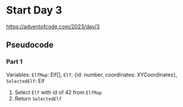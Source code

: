 # Start Day 3

https://adventofcode.com/2023/day/3

## Pseudocode

### Part 1

Variables: `ElfMap`: Elf[], `Elf`: {id: number, coordinates: XYCoordinates}, `SelectedElf`: Elf

1.  Select `Elf` with id of 42 from `ElfMap`
2.  Return `SelectedElf`
